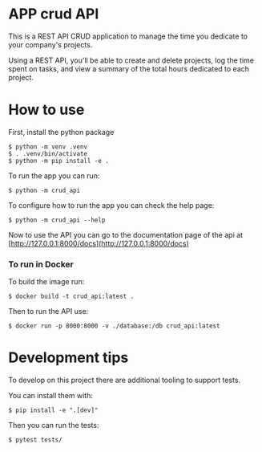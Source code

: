 # APP crud API
This is a REST API CRUD application to manage the time you dedicate to your company's projects.

Using a REST API, you'll be able to create and delete projects, log the time spent on tasks, and view a summary of the total hours dedicated to each project.

# How to use

First, install the python package
```
$ python -m venv .venv
$ . .venv/bin/activate
$ python -m pip install -e .
```

To run the app you can run:
```
$ python -m crud_api
```

To configure how to run the app you can check the help page:
```
$ python -m crud_api --help
```

Now to use the API you can go to the documentation page of the api at [http://127.0.0.1:8000/docs](http://127.0.0.1:8000/docs)

### To run in Docker

To build the image run:
```
$ docker build -t crud_api:latest .
```

Then to run the API use:
```
$ docker run -p 8000:8000 -v ./database:/db crud_api:latest
```

# Development tips
To develop on this project there are additional tooling to support tests.

You can install them with:
```
$ pip install -e ".[dev]"
```

Then you can run the tests:

```
$ pytest tests/
```